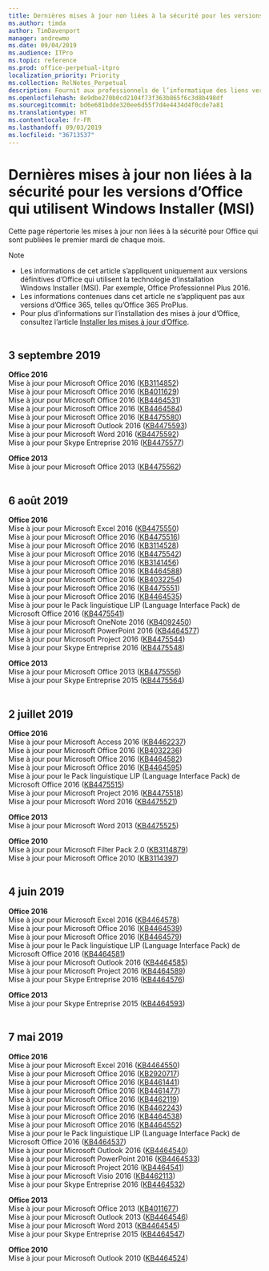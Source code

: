 ```yaml
---
title: Dernières mises à jour non liées à la sécurité pour les versions d’Office qui utilisent Windows Installer (MSI)
ms.author: timda
author: TimDavenport
manager: andrewmo
ms.date: 09/04/2019
ms.audience: ITPro
ms.topic: reference
ms.prod: office-perpetual-itpro
localization_priority: Priority
ms.collection: RelNotes_Perpetual
description: Fournit aux professionnels de l’informatique des liens vers les dernières informations sur les mises à jour non liées à la sécurité pour les versions définitives d’Office 2016, Office 2013 et Office 2010
ms.openlocfilehash: 8e9dbe270b0cd2104f73f363b865f6c3d8b498df
ms.sourcegitcommit: bd6e681bdde320ee6d55f7d4e4434d4f0cde7a81
ms.translationtype: HT
ms.contentlocale: fr-FR
ms.lasthandoff: 09/03/2019
ms.locfileid: "36713537"
---
```

# <a name="latest-non-security-updates-for-versions-of-office-that-use-windows-installer-msi"></a>Dernières mises à jour non liées à la sécurité pour les versions d’Office qui utilisent Windows Installer (MSI)

Cette page répertorie les mises à jour non liées à la sécurité pour Office qui sont publiées le premier mardi de chaque mois.

> [!NOTE]
> - Les informations de cet article s’appliquent uniquement aux versions définitives d’Office qui utilisent la technologie d’installation Windows Installer (MSI). Par exemple, Office Professionnel Plus 2016.
> - Les informations contenues dans cet article ne s’appliquent pas aux versions d’Office 365, telles qu’Office 365 ProPlus.
> - Pour plus d’informations sur l’installation des mises à jour d’Office, consultez l’article [Installer les mises à jour d’Office](https://support.office.com/article/2ab296f3-7f03-43a2-8e50-46de917611c5).
<br/><br/>

## <a name="september-3-2019"></a>3 septembre 2019

**Office 2016**<br/>
Mise à jour pour Microsoft Office 2016 ([KB3114852](https://support.microsoft.com/help/3114852))<br/>
Mise à jour pour Microsoft Office 2016 ([KB4011629](https://support.microsoft.com/help/4011629))<br/>
Mise à jour pour Microsoft Office 2016 ([KB4464531](https://support.microsoft.com/help/4464531))<br/>
Mise à jour pour Microsoft Office 2016 ([KB4464584](https://support.microsoft.com/help/4464584))<br/>
Mise à jour pour Microsoft Office 2016 ([KB4475580](https://support.microsoft.com/help/4475580))<br/>
Mise à jour pour Microsoft Outlook 2016 ([KB4475593](https://support.microsoft.com/help/4475593))<br/>
Mise à jour pour Microsoft Word 2016 ([KB4475592](https://support.microsoft.com/help/4475592))<br/>
Mise à jour pour Skype Entreprise 2016 ([KB4475577](https://support.microsoft.com/help/4475577))<br/>

**Office 2013**<br/>
Mise à jour pour Microsoft Office 2013 ([KB4475562](https://support.microsoft.com/help/4475562))<br/><br/>



## <a name="august-6-2019"></a>6 août 2019

**Office 2016**<br/>
Mise à jour pour Microsoft Excel 2016 ([KB4475550](https://support.microsoft.com/help/4475550))<br/>
Mise à jour pour Microsoft Office 2016 ([KB4475516](https://support.microsoft.com/help/4475516))<br/>
Mise à jour pour Microsoft Office 2016 ([KB3114528](https://support.microsoft.com/help/3114528))<br/>
Mise à jour pour Microsoft Office 2016 ([KB4475542](https://support.microsoft.com/help/4475542))<br/>
Mise à jour pour Microsoft Office 2016 ([KB3141456](https://support.microsoft.com/help/3141456))<br/>
Mise à jour pour Microsoft Office 2016 ([KB4464588](https://support.microsoft.com/help/4464588))<br/>
Mise à jour pour Microsoft Office 2016 ([KB4032254](https://support.microsoft.com/help/4032254))<br/>
Mise à jour pour Microsoft Office 2016 ([KB4475551](https://support.microsoft.com/help/4475551))<br/>
Mise à jour pour Microsoft Office 2016 ([KB4464535](https://support.microsoft.com/help/4464535))<br/>
Mise à jour pour le Pack linguistique LIP (Language Interface Pack) de Microsoft Office 2016 ([KB4475541](https://support.microsoft.com/help/4475541))<br/>
Mise à jour pour Microsoft OneNote 2016 ([KB4092450](https://support.microsoft.com/help/4092450))<br/>
Mise à jour pour Microsoft PowerPoint 2016 ([KB4464577](https://support.microsoft.com/help/4464577))<br/>
Mise à jour pour Microsoft Project 2016 ([KB4475544](https://support.microsoft.com/help/4475544))<br/>
Mise à jour pour Skype Entreprise 2016 ([KB4475548](https://support.microsoft.com/help/4475548))<br/>

**Office 2013**<br/>
Mise à jour pour Microsoft Office 2013 ([KB4475556](https://support.microsoft.com/help/4475556))<br/>
Mise à jour pour Skype Entreprise 2015 ([KB4475564](https://support.microsoft.com/help/4475564))<br/><br/>



## <a name="july-2-2019"></a>2 juillet 2019

**Office 2016**<br/>
Mise à jour pour Microsoft Access 2016 ([KB4462237](https://support.microsoft.com/help/4462237))<br/>
Mise à jour pour Microsoft Office 2016 ([KB4032236](https://support.microsoft.com/help/4032236))<br/>
Mise à jour pour Microsoft Office 2016 ([KB4464582](https://support.microsoft.com/help/4464582))<br/>
Mise à jour pour Microsoft Office 2016 ([KB4464595](https://support.microsoft.com/help/4464595))<br/>
Mise à jour pour le Pack linguistique LIP (Language Interface Pack) de Microsoft Office 2016 ([KB4475515](https://support.microsoft.com/help/4475515))<br/>
Mise à jour pour Microsoft Project 2016 ([KB4475518](https://support.microsoft.com/help/4475518))<br/>
Mise à jour pour Microsoft Word 2016 ([KB4475521](https://support.microsoft.com/help/4475521))<br/>


**Office 2013**<br/>
Mise à jour pour Microsoft Word 2013 ([KB4475525](https://support.microsoft.com/help/4475525))<br/>


**Office 2010**<br/>
Mise à jour pour Microsoft Filter Pack 2.0 ([KB3114879](https://support.microsoft.com/help/3114879))<br/>Mise à jour pour Microsoft Office 2010 ([KB3114397](https://support.microsoft.com/help/3114397))<br/><br/>

## <a name="june-4-2019"></a>4 juin 2019

**Office 2016**<br/>
Mise à jour pour Microsoft Excel 2016 ([KB4464578](https://support.microsoft.com/help/4464578))<br/>
Mise à jour pour Microsoft Office 2016 ([KB4464539](https://support.microsoft.com/help/4464539))<br/>
Mise à jour pour Microsoft Office 2016 ([KB4464579](https://support.microsoft.com/help/4464579))<br/>
Mise à jour pour le Pack linguistique LIP (Language Interface Pack) de Microsoft Office 2016 ([KB4464581](https://support.microsoft.com/help/4464581))<br/>
Mise à jour pour Microsoft Outlook 2016 ([KB4464585](https://support.microsoft.com/help/4464585))<br/>
Mise à jour pour Microsoft Project 2016 ([KB4464589](https://support.microsoft.com/help/4464589))<br/>
Mise à jour pour Skype Entreprise 2016 ([KB4464576](https://support.microsoft.com/help/4464576))<br/>

**Office 2013**<br/>
Mise à jour pour Skype Entreprise 2015 ([KB4464593](https://support.microsoft.com/help/4464593))<br/>
<br/>
## <a name="may-7-2019"></a>7 mai 2019

**Office 2016**<br/>
Mise à jour pour Microsoft Excel 2016 ([KB4464550](https://support.microsoft.com/help/4464550))<br/>
Mise à jour pour Microsoft Office 2016 ([KB2920717](https://support.microsoft.com/help/2920717))<br/>
Mise à jour pour Microsoft Office 2016 ([KB4461441](https://support.microsoft.com/help/4461441))<br/>
Mise à jour pour Microsoft Office 2016 ([KB4461477](https://support.microsoft.com/help/4461477))<br/>
Mise à jour pour Microsoft Office 2016 ([KB4462119](https://support.microsoft.com/help/4462119))<br/>
Mise à jour pour Microsoft Office 2016 ([KB4462243](https://support.microsoft.com/help/4462243))<br/>
Mise à jour pour Microsoft Office 2016 ([KB4464538](https://support.microsoft.com/help/4464538))<br/>
Mise à jour pour Microsoft Office 2016 ([KB4464552](https://support.microsoft.com/help/4464552))<br/>
Mise à jour pour le Pack linguistique LIP (Language Interface Pack) de Microsoft Office 2016 ([KB4464537](https://support.microsoft.com/help/4464537))<br/>
Mise à jour pour Microsoft Outlook 2016 ([KB4464540](https://support.microsoft.com/help/4464540))<br/>
Mise à jour pour Microsoft PowerPoint 2016 ([KB4464533](https://support.microsoft.com/help/4464533))<br/>
Mise à jour pour Microsoft Project 2016 ([KB4464541](https://support.microsoft.com/help/4464541))<br/>
Mise à jour pour Microsoft Visio 2016 ([KB4462113](https://support.microsoft.com/help/4462113))<br/>
Mise à jour pour Skype Entreprise 2016 ([KB4464532](https://support.microsoft.com/help/4464532))<br/>

**Office 2013**<br/>
Mise à jour pour Microsoft Office 2013 ([KB4011677](https://support.microsoft.com/help/4011677))<br/>
Mise à jour pour Microsoft Outlook 2013 ([KB4464546](https://support.microsoft.com/help/4464546))<br/>
Mise à jour pour Microsoft Word 2013 ([KB4464545](https://support.microsoft.com/help/4464545))<br/>
Mise à jour pour Skype Entreprise 2015 ([KB4464547](https://support.microsoft.com/help/4464547))<br/>

**Office 2010**<br/>
Mise à jour pour Microsoft Outlook 2010 ([KB4464524](https://support.microsoft.com/help/4464524))